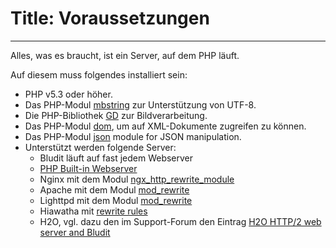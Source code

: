 # Title: Voraussetzungen
<!-- Position: 2 -->
---
Alles, was es braucht, ist ein Server, auf dem PHP läuft.

Auf diesem muss folgendes installiert sein:

- PHP v5.3 oder höher.
- Das PHP-Modul [mbstring](http://php.net/manual/de/book.mbstring.php) zur Unterstützung von UTF-8.
- Die PHP-Bibliothek [GD](http://php.net/manual/de/book.image.php) zur Bildverarbeitung.
- Das PHP-Modul [dom](http://php.net/manual/de/book.dom.php), um auf XML-Dokumente zugreifen zu können.
- Das PHP-Modul [json](http://php.net/manual/en/book.json.php) module for JSON manipulation.
- Unterstützt werden folgende Server:
  * Bludit läuft auf fast jedem Webserver
  * [PHP Built-in Webserver](http://php.net/manual/en/features.commandline.webserver.php)
  * Nginx mit dem Modul [ngx_http_rewrite_module](http://nginx.org/en/docs/http/ngx_http_rewrite_module.html)
  * Apache mit dem Modul [mod_rewrite](http://httpd.apache.org/docs/current/mod/mod_rewrite.html)
  * Lighttpd mit dem Modul [mod_rewrite](http://redmine.lighttpd.net/projects/1/wiki/docs_modrewrite)
  * Hiawatha mit [rewrite rules](https://www.hiawatha-webserver.org/howto/url_rewrite_rules)
  * H2O, vgl. dazu den im Support-Forum den Eintrag [H2O HTTP/2 web server and Bludit](https://forum.bludit.org/viewtopic.php?f=6&t=1015)
  
